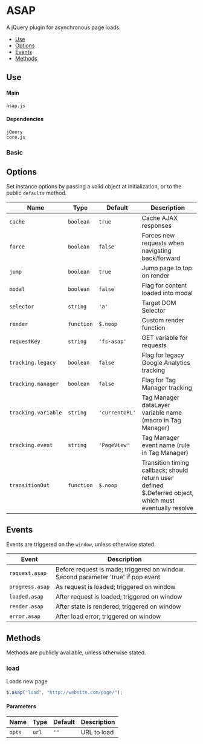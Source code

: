 # ASAP

A jQuery plugin for asynchronous page loads.

* [Use](#use)
* [Options](#options)
* [Events](#events)
* [Methods](#methods)

## Use 

#### Main

```markup
asap.js
```

#### Dependencies

```markup
jQuery
core.js
```

### Basic


## Options

Set instance options by passing a valid object at initialization, or to the public `defaults` method.

| Name | Type | Default | Description |
| --- | --- | --- | --- |
| `cache` | `boolean` | `true` | Cache AJAX responses |
| `force` | `boolean` | `false` | Forces new requests when navigating back/forward |
| `jump` | `boolean` | `true` | Jump page to top on render |
| `modal` | `boolean` | `false` | Flag for content loaded into modal |
| `selector` | `string` | `'a'` | Target DOM Selector |
| `render` | `function` | `$.noop` | Custom render function |
| `requestKey` | `string` | `'fs-asap'` | GET variable for requests |
| `tracking.legacy` | `boolean` | `false` | Flag for legacy Google Analytics tracking |
| `tracking.manager` | `boolean` | `false` | Flag for Tag Manager tracking |
| `tracking.variable` | `string` | `'currentURL'` | Tag Manager dataLayer variable name (macro in Tag Manager) |
| `tracking.event` | `string` | `'PageView'` | Tag Manager event name (rule in Tag Manager) |
| `transitionOut` | `function` | `$.noop` | Transition timing callback; should return user defined $.Deferred object, which must eventually resolve |

## Events

Events are triggered on the `window`, unless otherwise stated.

| Event | Description |
| --- | --- |
| `request.asap` | Before request is made; triggered on window. Second parameter 'true' if pop event |
| `progress.asap` | As request is loaded; triggered on window |
| `loaded.asap` | After request is loaded; triggered on window |
| `render.asap` | After state is rendered; triggered on window |
| `error.asap` | After load error; triggered on window |

## Methods

Methods are publicly available, unless otherwise stated.

### load

Loads new page

```javascript
$.asap("load", "http://website.com/page/");
```

#### Parameters

| Name | Type | Default | Description |
| --- | --- | --- | --- |
| `opts` | `url` | `''` | URL to load |

